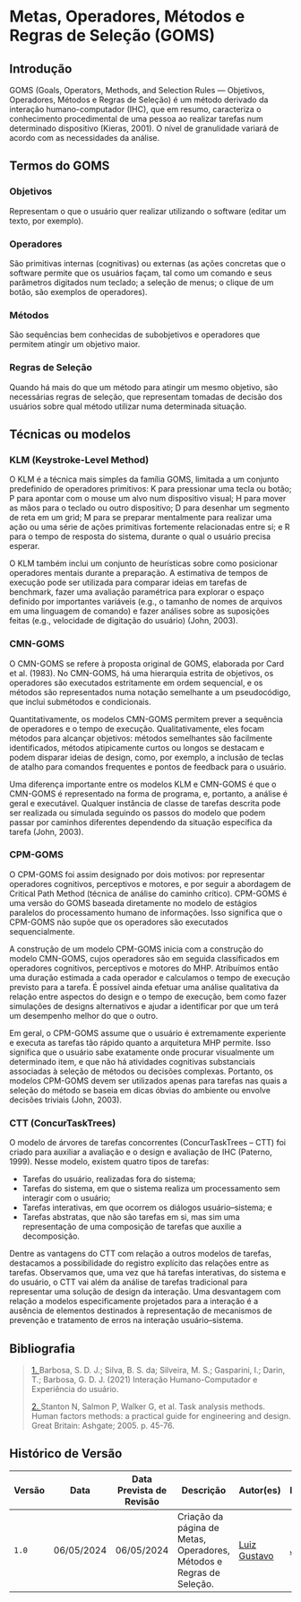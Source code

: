 # Metas, Operadores, Métodos e Regras de Seleção (GOMS)

## <a> Introdução </a>

GOMS (Goals, Operators, Methods, and Selection Rules — Objetivos, Operadores, Métodos e Regras de Seleção) é um método derivado da interação humano-computador (IHC), que em resumo, caracteriza o conhecimento procedimental de uma pessoa ao realizar tarefas num determinado dispositivo (Kieras, 2001). O nível de granulidade variará de acordo com as necessidades da análise.

## <a> Termos do GOMS </a>

### <a> Objetivos </a>
Representam o que o usuário quer realizar utilizando o software (editar um texto, por exemplo).

### <a> Operadores </a>
São primitivas internas (cognitivas) ou externas (as ações concretas que o software permite que os usuários façam, tal como um comando e seus parâmetros digitados num teclado; a seleção de menus; o clique de um botão, são exemplos de operadores). 

### <a> Métodos </a>
São sequências bem conhecidas de subobjetivos e operadores que permitem atingir um objetivo maior. 

### <a> Regras de Seleção </a>
Quando há mais do que um método para atingir um mesmo objetivo, são necessárias regras de seleção, que representam tomadas de decisão dos usuários sobre qual método utilizar numa determinada situação. 

## <a> Técnicas ou modelos </a>

### <a> KLM (Keystroke-Level Method) </a>
O KLM é a técnica mais simples da família GOMS, limitada a um conjunto predefinido de operadores primitivos: K para pressionar uma tecla ou botão; P para apontar com o mouse um alvo num dispositivo visual; H para mover as mãos para o teclado ou outro dispositivo; D para desenhar um segmento de reta em um grid; M para se preparar mentalmente para realizar uma ação ou uma série de ações primitivas fortemente relacionadas entre si; e R para o tempo de resposta do sistema, durante o qual o usuário precisa esperar.

O KLM também inclui um conjunto de heurísticas sobre como posicionar operadores mentais durante a preparação. A estimativa de tempos de execução pode ser utilizada para comparar ideias em tarefas de benchmark, fazer uma avaliação paramétrica para explorar o espaço definido por importantes variáveis (e.g., o tamanho de nomes de arquivos em uma linguagem de comando) e fazer análises sobre as suposições feitas (e.g., velocidade de digitação do usuário) (John, 2003).

### <a> CMN-GOMS </a>
O CMN-GOMS se refere à proposta original de GOMS, elaborada por Card et al. (1983). No CMN-GOMS, há uma hierarquia estrita de objetivos, os operadores são executados estritamente em ordem sequencial, e os métodos são representados numa notação semelhante a um pseudocódigo, que inclui submétodos e condicionais.

Quantitativamente, os modelos CMN-GOMS permitem prever a sequência de operadores e o tempo de execução. Qualitativamente, eles focam métodos para alcançar objetivos: métodos semelhantes são facilmente identificados, métodos atipicamente curtos ou longos se destacam e podem disparar ideias de design, como, por exemplo, a inclusão de teclas de atalho para comandos frequentes e pontos de feedback para o usuário.

Uma diferença importante entre os modelos KLM e CMN-GOMS é que o CMN-GOMS é representado na forma de programa, e, portanto, a análise é geral e executável. Qualquer instância de classe de tarefas descrita pode ser realizada ou simulada seguindo os passos do modelo que podem passar por caminhos diferentes dependendo da situação específica da tarefa (John, 2003).

### <a> CPM-GOMS </a>
O CPM-GOMS foi assim designado por dois motivos: por representar operadores cognitivos, perceptivos e motores, e por seguir a abordagem de Critical Path Method (técnica de análise do caminho crítico). CPM-GOMS é uma versão do GOMS baseada diretamente no modelo de estágios paralelos do processamento humano de informações. Isso significa que o CPM-GOMS não supõe que os operadores são executados sequencialmente.

A construção de um modelo CPM-GOMS inicia com a construção do modelo CMN-GOMS, cujos operadores são em seguida classificados em operadores cognitivos, perceptivos e motores do MHP. Atribuímos então uma duração estimada a cada operador e calculamos o tempo de execução previsto para a tarefa. É possível ainda efetuar uma análise qualitativa da relação entre aspectos do design e o tempo de execução, bem como fazer simulações de designs alternativos e ajudar a identificar por que um terá um desempenho melhor do que o outro.

Em geral, o CPM-GOMS assume que o usuário é extremamente experiente e executa as tarefas tão rápido quanto a arquitetura MHP permite. Isso significa que o usuário sabe exatamente onde procurar visualmente um determinado item, e que não há atividades cognitivas substanciais associadas à seleção de métodos ou decisões complexas. Portanto, os modelos CPM-GOMS devem ser utilizados apenas para tarefas nas quais a seleção do método se baseia em dicas óbvias do ambiente ou envolve decisões triviais (John, 2003).

### <a> CTT (ConcurTaskTrees) </a>

O modelo de árvores de tarefas concorrentes (ConcurTaskTrees – CTT) foi criado para auxiliar a avaliação e o design e avaliação de IHC (Paterno, 1999). Nesse modelo, existem quatro tipos de tarefas:
* Tarefas do usuário, realizadas fora do sistema;
* Tarefas do sistema, em que o sistema realiza um processamento sem interagir com o usuário;
* Tarefas interativas, em que ocorrem os diálogos usuário–sistema; e
* Tarefas abstratas, que não são tarefas em si, mas sim uma representação de uma composição de tarefas
que auxilie a decomposição.

Dentre as vantagens do CTT com relação a outros modelos de tarefas, destacamos a possibilidade do registro explícito das relações entre as tarefas. Observamos que, uma vez que há tarefas interativas, do sistema e do usuário, o CTT vai além da análise de tarefas tradicional para representar uma solução de design da interação. Uma desvantagem com relação a modelos especificamente projetados para a interação é a ausência de elementos destinados à representação de mecanismos de prevenção e tratamento de erros na interação usuário–sistema.

## <a> Bibliografia </a>
> <a id="REF1" href="#anchor_1">1. </a> Barbosa, S. D. J.; Silva, B. S. da; Silveira, M. S.; Gasparini, I.; Darin, T.; Barbosa, G. D. J. (2021) Interação Humano-Computador e Experiência do usuário.
>
> <a id="REF2" href="#anchor_2">2. </a> Stanton N, Salmon P, Walker G, et al. Task analysis methods. Human factors methods: a practical guide for engineering and design. Great Britain: Ashgate; 2005. p. 45-76.

## <a> Histórico de Versão </a>

| Versão | Data | Data Prevista de Revisão | Descrição  | Autor(es)  | Revisor(es) |
| ------- | ------ | ------ | ------- | -------- | -------- |
| `1.0` | 06/05/2024 | 06/05/2024 | Criação da página de Metas, Operadores, Métodos e Regras de Seleção.| [Luiz Gustavo](https://github.com/LuizGust4vo) | [João Artur](https://github.com/joao-artl) |
